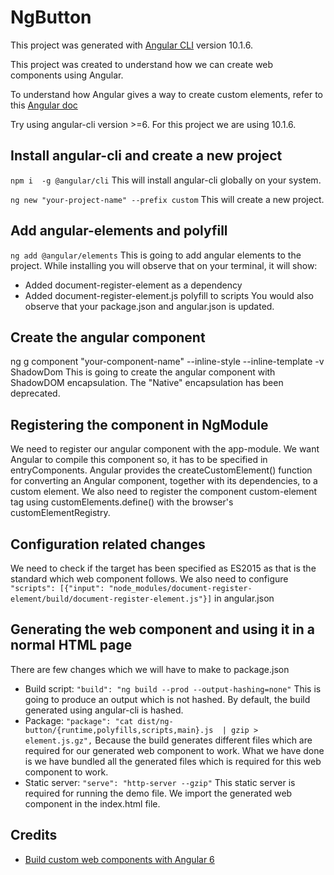 # NgButton

This project was generated with [Angular CLI](https://github.com/angular/angular-cli) version 10.1.6.

This project was created to understand how we can create web components using Angular. 

To understand how Angular gives a way to create custom elements, refer to this [Angular doc](https://angular.io/guide/elements)

Try using angular-cli version >=6. For this project we are using 10.1.6.

## Install angular-cli and create a new project
`npm i  -g @angular/cli`
This will install angular-cli globally on your system.

`ng new "your-project-name" --prefix custom`
This will create a new project.

## Add angular-elements and polyfill
`ng add @angular/elements`
This is going to add angular elements to the project. While installing you will observe that on your terminal, it will show:
 - Added document-register-element as a dependency
 - Added document-register-element.js polyfill to scripts
You would also observe that your package.json and angular.json is updated.

## Create the angular component
ng g component "your-component-name" --inline-style --inline-template -v ShadowDom
This is going to create the angular component with ShadowDOM encapsulation. The "Native" encapsulation has been deprecated. 

## Registering the component in NgModule
We need to register our angular component with the app-module. We want Angular to compile this component so, it has to be specified in entryComponents. Angular provides the createCustomElement() function for converting an Angular component, together with its dependencies, to a custom element. We also need to register the component custom-element tag using customElements.define() with the browser's customElementRegistry.

## Configuration related changes
We need to check if the target has been specified as ES2015 as that is the standard which web component follows.
We also need to configure `"scripts": [{"input": "node_modules/document-register-element/build/document-register-element.js"}]` in angular.json

## Generating the web component and using it in a normal HTML page
There are few changes which we will have to make to package.json
 - Build script: `"build": "ng build --prod --output-hashing=none"`
   This is going to produce an output which is not hashed. By default, the build generated using angular-cli is hashed.  
 - Package: `"package": "cat dist/ng-button/{runtime,polyfills,scripts,main}.js  | gzip > element.js.gz",`
   Because the build generates different files which are required for our generated web component to work. What we have done is we have bundled all the generated      files which is required for this web component to work.
 - Static server: `"serve": "http-server --gzip"`
   This static server is required for running the demo file. We import the generated web component in the index.html file.
   
## Credits
  - [Build custom web components with Angular 6](https://medium.com/@tomsu/building-web-components-with-angular-elements-746cd2a38d5b)
